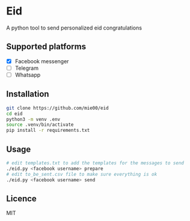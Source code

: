 # Eid

A python tool to send personalized eid congratulations

## Supported platforms

- [x] Facebook messenger
- [ ] Telegram
- [ ] Whatsapp

## Installation

```sh
git clone https://github.com/mie00/eid
cd eid
python3 -m venv .env
source .venv/bin/activate
pip install -r requirements.txt
```

## Usage

```sh
# edit templates.txt to add the templates for the messages to send
./eid.py <facebook username> prepare
# edit to_be_sent.csv file to make sure everything is ok
./eid.py <facebook username> send
```

## Licence

MIT
